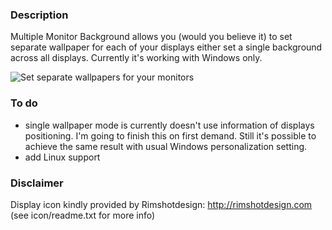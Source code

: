 ### Description
Multiple Monitor Background allows you (would you believe it) to set separate wallpaper for each of your displays either set a single background across all displays. Currently it's working with Windows only.

![Set separate wallpapers for your monitors](https://raw.github.com/ar7em/Multiple-Monitor-Background/master/screenshot.png "Multiple Monitor Background")

### To do
- single wallpaper mode is currently doesn't use information of displays positioning. I'm going to finish this on first demand. Still it's possible to achieve the same result with usual Windows personalization setting.
- add Linux support

### Disclaimer
Display icon kindly provided by Rimshotdesign: http://rimshotdesign.com (see icon/readme.txt for more info)